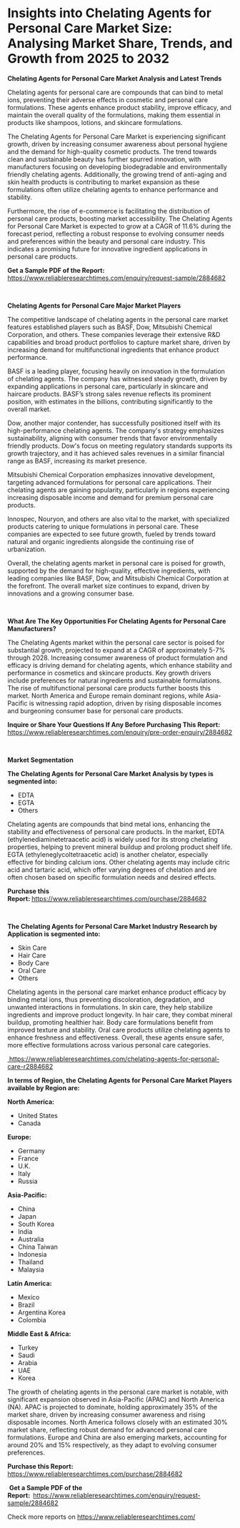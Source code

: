 <p><h1>Insights into Chelating Agents for Personal Care Market Size: Analysing Market Share, Trends, and Growth from 2025 to 2032</h1></p><p><strong>Chelating Agents for Personal Care Market Analysis and Latest Trends</strong></p>
<p><p>Chelating agents for personal care are compounds that can bind to metal ions, preventing their adverse effects in cosmetic and personal care formulations. These agents enhance product stability, improve efficacy, and maintain the overall quality of the formulations, making them essential in products like shampoos, lotions, and skincare formulations.</p><p>The Chelating Agents for Personal Care Market is experiencing significant growth, driven by increasing consumer awareness about personal hygiene and the demand for high-quality cosmetic products. The trend towards clean and sustainable beauty has further spurred innovation, with manufacturers focusing on developing biodegradable and environmentally friendly chelating agents. Additionally, the growing trend of anti-aging and skin health products is contributing to market expansion as these formulations often utilize chelating agents to enhance performance and stability.</p><p>Furthermore, the rise of e-commerce is facilitating the distribution of personal care products, boosting market accessibility. The Chelating Agents for Personal Care Market is expected to grow at a CAGR of 11.6% during the forecast period, reflecting a robust response to evolving consumer needs and preferences within the beauty and personal care industry. This indicates a promising future for innovative ingredient applications in personal care products.</p></p>
<p><strong>Get a Sample PDF of the Report:&nbsp;</strong> <a href="https://www.reliableresearchtimes.com/enquiry/request-sample/2884682?utm_campaign=3047&utm_medium=2&utm_source=Github&utm_content=ia&utm_term=13032025&utm_id=chelating-agents-for-personal-care">https://www.reliableresearchtimes.com/enquiry/request-sample/2884682</a></p>
<p>&nbsp;</p>
<p><strong>Chelating Agents for Personal Care Major Market Players</strong></p>
<p><p>The competitive landscape of chelating agents in the personal care market features established players such as BASF, Dow, Mitsubishi Chemical Corporation, and others. These companies leverage their extensive R&D capabilities and broad product portfolios to capture market share, driven by increasing demand for multifunctional ingredients that enhance product performance.</p><p>BASF is a leading player, focusing heavily on innovation in the formulation of chelating agents. The company has witnessed steady growth, driven by expanding applications in personal care, particularly in skincare and haircare products. BASF’s strong sales revenue reflects its prominent position, with estimates in the billions, contributing significantly to the overall market.</p><p>Dow, another major contender, has successfully positioned itself with its high-performance chelating agents. The company's strategy emphasizes sustainability, aligning with consumer trends that favor environmentally friendly products. Dow's focus on meeting regulatory standards supports its growth trajectory, and it has achieved sales revenues in a similar financial range as BASF, increasing its market presence.</p><p>Mitsubishi Chemical Corporation emphasizes innovative development, targeting advanced formulations for personal care applications. Their chelating agents are gaining popularity, particularly in regions experiencing increasing disposable income and demand for premium personal care products.</p><p>Innospec, Nouryon, and others are also vital to the market, with specialized products catering to unique formulations in personal care. These companies are expected to see future growth, fueled by trends toward natural and organic ingredients alongside the continuing rise of urbanization.</p><p>Overall, the chelating agents market in personal care is poised for growth, supported by the demand for high-quality, effective ingredients, with leading companies like BASF, Dow, and Mitsubishi Chemical Corporation at the forefront. The overall market size continues to expand, driven by innovations and a growing consumer base.</p></p>
<p>&nbsp;</p>
<p><strong>What Are The Key Opportunities For Chelating Agents for Personal Care Manufacturers?</strong></p>
<p><p>The Chelating Agents market within the personal care sector is poised for substantial growth, projected to expand at a CAGR of approximately 5-7% through 2028. Increasing consumer awareness of product formulation and efficacy is driving demand for chelating agents, which enhance stability and performance in cosmetics and skincare products. Key growth drivers include preferences for natural ingredients and sustainable formulations. The rise of multifunctional personal care products further boosts this market. North America and Europe remain dominant regions, while Asia-Pacific is witnessing rapid adoption, driven by rising disposable incomes and burgeoning consumer base for personal care products.</p></p>
<p><strong>Inquire or Share Your Questions If Any Before Purchasing This Report:</strong> <a href="https://www.reliableresearchtimes.com/enquiry/pre-order-enquiry/2884682?utm_campaign=3047&utm_medium=2&utm_source=Github&utm_content=ia&utm_term=13032025&utm_id=chelating-agents-for-personal-care">https://www.reliableresearchtimes.com/enquiry/pre-order-enquiry/2884682</a></p>
<p>&nbsp;</p>
<p><strong>Market Segmentation</strong></p>
<p><strong>The Chelating Agents for Personal Care Market Analysis by types is segmented into:</strong></p>
<p><ul><li>EDTA</li><li>EGTA</li><li>Others</li></ul></p>
<p><p>Chelating agents are compounds that bind metal ions, enhancing the stability and effectiveness of personal care products. In the market, EDTA (ethylenediaminetetraacetic acid) is widely used for its strong chelating properties, helping to prevent mineral buildup and prolong product shelf life. EGTA (ethyleneglycoltetraacetic acid) is another chelator, especially effective for binding calcium ions. Other chelating agents may include citric acid and tartaric acid, which offer varying degrees of chelation and are often chosen based on specific formulation needs and desired effects.</p></p>
<p><strong>Purchase this Report:&nbsp;</strong><a href="https://www.reliableresearchtimes.com/purchase/2884682?utm_campaign=3047&utm_medium=2&utm_source=Github&utm_content=ia&utm_term=13032025&utm_id=chelating-agents-for-personal-care">https://www.reliableresearchtimes.com/purchase/2884682</a></p>
<p>&nbsp;</p>
<p><strong>The Chelating Agents for Personal Care Market Industry Research by Application is segmented into:</strong></p>
<p><ul><li>Skin Care</li><li>Hair Care</li><li>Body Care</li><li>Oral Care</li><li>Others</li></ul></p>
<p><p>Chelating agents in the personal care market enhance product efficacy by binding metal ions, thus preventing discoloration, degradation, and unwanted interactions in formulations. In skin care, they help stabilize ingredients and improve product longevity. In hair care, they combat mineral buildup, promoting healthier hair. Body care formulations benefit from improved texture and stability. Oral care products utilize chelating agents to enhance freshness and effectiveness. Overall, these agents ensure safer, more effective formulations across various personal care categories.</p></p>
<p><a href="https://www.reliableresearchtimes.com/chelating-agents-for-personal-care-r2884682?utm_campaign=3047&utm_medium=2&utm_source=Github&utm_content=ia&utm_term=13032025&utm_id=chelating-agents-for-personal-care">&nbsp;https://www.reliableresearchtimes.com/chelating-agents-for-personal-care-r2884682</a></p>
<p><strong>In terms of Region, the Chelating Agents for Personal Care Market Players available by Region are:</strong></p>
<p>
    <p> <strong> North America: </strong>
        <ul>
            <li>United States</li>
            <li>Canada</li>
        </ul>
        </p> 
    <p> <strong> Europe: </strong>
        <ul>
            <li>Germany</li>
            <li>France</li>
            <li>U.K.</li>
            <li>Italy</li>
            <li>Russia</li>
        </ul>
        </p> 
    <p> <strong> Asia-Pacific: </strong>
        <ul>
            <li>China</li>
            <li>Japan</li>
            <li>South Korea</li>
            <li>India</li>
            <li>Australia</li>
            <li>China Taiwan</li>
            <li>Indonesia</li>
            <li>Thailand</li>
            <li>Malaysia</li>
        </ul>
        </p> 
    <p> <strong> Latin America: </strong>
        <ul>
            <li>Mexico</li>
            <li>Brazil</li>
            <li>Argentina Korea</li>
            <li>Colombia</li>
        </ul>
        </p> 
    <p> <strong> Middle East & Africa: </strong>
        <ul>
            <li>Turkey</li>
            <li>Saudi</li>
            <li>Arabia</li>
            <li>UAE</li>
            <li>Korea</li>
        </ul>
    </p>
    </p>
<p><p>The growth of chelating agents in the personal care market is notable, with significant expansion observed in Asia-Pacific (APAC) and North America (NA). APAC is projected to dominate, holding approximately 35% of the market share, driven by increasing consumer awareness and rising disposable incomes. North America follows closely with an estimated 30% market share, reflecting robust demand for advanced personal care formulations. Europe and China are also emerging markets, accounting for around 20% and 15% respectively, as they adapt to evolving consumer preferences.</p></p>
<p><strong>Purchase this Report: </strong><a href="https://www.reliableresearchtimes.com/purchase/2884682?utm_campaign=3047&utm_medium=2&utm_source=Github&utm_content=ia&utm_term=13032025&utm_id=chelating-agents-for-personal-care">https://www.reliableresearchtimes.com/purchase/2884682</a></p>
<p>&nbsp;<strong>Get a Sample PDF of the Report:&nbsp;&nbsp;</strong><a href="https://www.reliableresearchtimes.com/enquiry/request-sample/2884682?utm_campaign=3047&utm_medium=2&utm_source=Github&utm_content=ia&utm_term=13032025&utm_id=chelating-agents-for-personal-care">https://www.reliableresearchtimes.com/enquiry/request-sample/2884682</a></p>
<p><strong></strong></p>
<p>Check more reports on <a href="https://www.reliableresearchtimes.com/?utm_campaign=3047&utm_medium=2&utm_source=Github&utm_content=ia&utm_term=13032025&utm_id=chelating-agents-for-personal-care">https://www.reliableresearchtimes.com/</a></p>